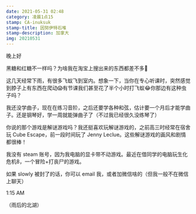 ```yaml
---
date: 2021-05-31 02:48
category: 凌晨1点15
stamp: CA-inuksuk
stamp-title: 因努伊特石堆
stamp-description: 加拿大
img: 20210531
---
```


<p>
晚上好

黑糖和红糖不一样吗？为啥我在淘宝上搜出来的东西都差不多🤔

这几天经常下雨，有很多飞蚁飞到室内。想象一下，当你在专心听课时，突然感觉到脖子上有东西在爬动😱有节课我们甚至花了半个小时打飞蚁😂你那边有这种虫子吗？

我还没学曲子，现在在练习音阶，之后还要学各种和弦，估计要一个月后才能学曲子。还是钢琴好，学一周就能弹曲子了（不过我已经很久没练琴了）

你说的那个游戏是解谜游戏吗？我还挺喜欢玩解谜游戏的，之前高三时经常在宿舍玩 Cube Escape，前一段时间玩了 Jenny Leclue。这些解谜游戏的画风和剧情都很棒！

我没有 steam 账号，因为我电脑的显卡带不动游戏。最近在借同学的电脑玩生化危机8，一个冒险+打丧尸的游戏。

如果 slowly 被封了的话，你可以 email 我，或者加微信啥的（但我一般不在微信上聊天）


1:15 AM

（雨后的北湖）
</p>